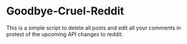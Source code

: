 # Goodbye-Cruel-Reddit
This is a simple script to delete all posts and edit all your comments in protest of the upcoming API changes to reddit.


